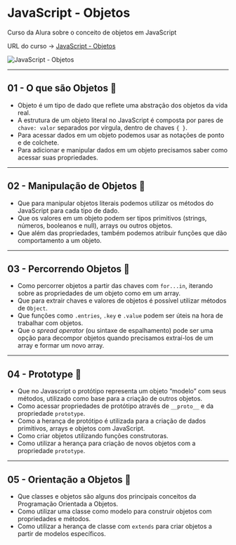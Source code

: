 # JavaScript - Objetos

Curso da Alura sobre o conceito de objetos em JavaScript

URL do curso -> [JavaScript - Objetos](https://cursos.alura.com.br/course/fundamentos-javascript-objetos)

![JavaScript - Objetos](https://www.alura.com.br/assets/api/share/curso-fundamentos-javascript-objetos.png)

***

## 01 - O que são Objetos &#x1F516;
* Objeto é um tipo de dado que reflete uma abstração dos objetos da vida real.
* A estrutura de um objeto literal no JavaScript é composta por pares de `chave: valor` separados por vírgula, dentro de chaves `{ }`.
* Para acessar dados em um objeto podemos usar as notações de ponto e de colchete.
* Para adicionar e manipular dados em um objeto precisamos saber como acessar suas propriedades.

***

## 02 - Manipulação de Objetos &#x1F516;
* Que para manipular objetos literais podemos utilizar os métodos do JavaScript para cada tipo de dado.
* Que os valores em um objeto podem ser tipos primitivos (strings, números, booleanos e null), arrays ou outros objetos.
* Que além das propriedades, também podemos atribuir funções que dão comportamento a um objeto.

***

## 03 - Percorrendo Objetos &#x1F516;
* Como percorrer objetos a partir das chaves com `for...in`, iterando sobre as propriedades de um objeto como em um array.
* Que para extrair chaves e valores de objetos é possível utilizar métodos de `Object`.
* Que funções como `.entries`, `.key` e `.value` podem ser úteis na hora de trabalhar com objetos.
* Que o *spread operator* (ou sintaxe de espalhamento) pode ser uma opção para decompor objetos quando precisamos extraí-los de um array e formar um novo array.

***

## 04 - Prototype &#x1F516;
* Que no Javascript o protótipo representa um objeto “modelo” com seus métodos, utilizado como base para a criação de outros objetos.
* Como acessar propriedades de protótipo através de `__proto__` e da propriedade `prototype`.
* Como a herança de protótipo é utilizada para a criação de dados primitivos, arrays e objetos com JavaScript.
* Como criar objetos utilizando funções construtoras.
* Como utilizar a herança para criação de novos objetos com a propriedade `prototype`.

***

## 05 - Orientação a Objetos &#x1F516;
* Que classes e objetos são alguns dos principais conceitos da Programação Orientada a Objetos.
* Como utilizar uma classe como modelo para construir objetos com propriedades e métodos.
* Como utilizar a herança de classe com `extends` para criar objetos a partir de modelos específicos.